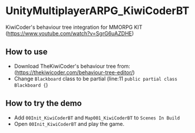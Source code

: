 # UnityMultiplayerARPG_KiwiCoderBT
KiwiCoder's behaviour tree integration for MMORPG KIT (https://www.youtube.com/watch?v=SgrG6uAZDHE)

## How to use
- Download TheKiwiCoder's behaviour tree from: (https://thekiwicoder.com/behaviour-tree-editor/)
- Change `Blackboard` class to be partial (line:11 `public partial class Blackboard {`)

## How to try the demo
- Add `00Init_KiwiCoderBT` and `Map001_KiwiCoderBT` to `Scenes In Build`
- Open `00Init_KiwiCoderBT` and play the game.
